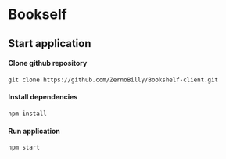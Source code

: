 # Bookself

## Start application

#### Clone github repository

`git clone https://github.com/ZernoBilly/Bookshelf-client.git`

#### Install dependencies

`npm install`

#### Run application

`npm start`
